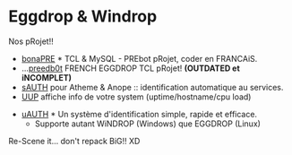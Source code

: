 # Eggdrop & Windrop

Nos pRojet!!

- [bonaPRE](https://github.com/tRyzoNeT/bonaPRE-public) * TCL & MySQL - PREbot pRojet, coder en FRANCAiS.
- ...[preedb0t](https://github.com/tRyzoNeT/Eggdrop/tree/master/preedb0t) FRENCH EGGDROP TCL pRojet! **(OUTDATED et iNCOMPLET)**
- [sAUTH](https://github.com/tRyzoNeT/Eggdrop/tree/master/TCL/sAUTH.Atheme.Anope.v0.1.FRENCH.WiNDROP.EGGDROP.TCL-RaW) pour Atheme & Anope :: identification automatique au services.
- [UUP](https://github.com/tRyzoNeT/Eggdrop/tree/master/TCL/UUP.v0.1.FRENCH.EGGDROP.LiNUX.TCL-RyZEN) affiche info de votre system (uptime/hostname/cpu load)
+ [uAUTH](https://github.com/tRyzoNeT/Eggdrop/tree/master/TCL/uAUTH.v1.0.FRENCH.WiNDROP.EGGDROP.TCL-RaW) * Un système d'identification simple, rapide et efficace.
  - Supporte autant WiNDROP (Windows) que EGGDROP (Linux)

Re-Scene it... don't repack BiG!! XD
